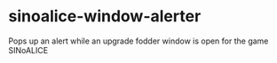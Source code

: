 # sinoalice-window-alerter
Pops up an alert while an upgrade fodder window is open for the game SINoALICE
